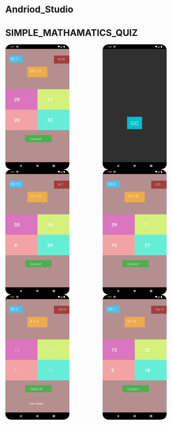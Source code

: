 # Andriod_Studio  
# SIMPLE_MATHAMATICS_QUIZ

<img align="right" src="BrainTrainer/Screenshot_0.png" width="200" height="390">

<img align="left" src="BrainTrainer/Screenshot_1.png" width="200" height="390">



<img align="right" src="BrainTrainer/Screenshot_2.png" width="200" height="390">
<img align="left" src="BrainTrainer/Screenshot_3.png" width="200" height="390">


<img align="right" src="BrainTrainer/Screenshot_4.png" width="200" height="390">
<img align="left" src="BrainTrainer/Screenshot_5.png" width="200" height="390">

